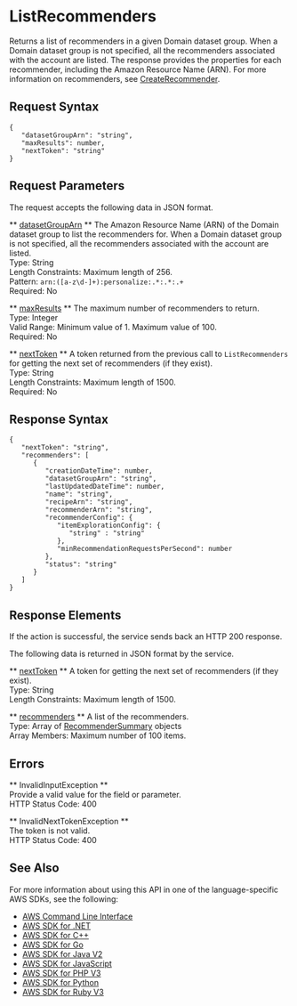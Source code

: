 # ListRecommenders<a name="API_ListRecommenders"></a>

Returns a list of recommenders in a given Domain dataset group\. When a Domain dataset group is not specified, all the recommenders associated with the account are listed\. The response provides the properties for each recommender, including the Amazon Resource Name \(ARN\)\. For more information on recommenders, see [CreateRecommender](https://docs.aws.amazon.com/personalize/latest/dg/API_CreateRecommender.html)\.

## Request Syntax<a name="API_ListRecommenders_RequestSyntax"></a>

```
{
   "datasetGroupArn": "string",
   "maxResults": number,
   "nextToken": "string"
}
```

## Request Parameters<a name="API_ListRecommenders_RequestParameters"></a>

The request accepts the following data in JSON format\.

 ** [datasetGroupArn](#API_ListRecommenders_RequestSyntax) **   <a name="personalize-ListRecommenders-request-datasetGroupArn"></a>
The Amazon Resource Name \(ARN\) of the Domain dataset group to list the recommenders for\. When a Domain dataset group is not specified, all the recommenders associated with the account are listed\.  
Type: String  
Length Constraints: Maximum length of 256\.  
Pattern: `arn:([a-z\d-]+):personalize:.*:.*:.+`   
Required: No

 ** [maxResults](#API_ListRecommenders_RequestSyntax) **   <a name="personalize-ListRecommenders-request-maxResults"></a>
The maximum number of recommenders to return\.  
Type: Integer  
Valid Range: Minimum value of 1\. Maximum value of 100\.  
Required: No

 ** [nextToken](#API_ListRecommenders_RequestSyntax) **   <a name="personalize-ListRecommenders-request-nextToken"></a>
A token returned from the previous call to `ListRecommenders` for getting the next set of recommenders \(if they exist\)\.  
Type: String  
Length Constraints: Maximum length of 1500\.  
Required: No

## Response Syntax<a name="API_ListRecommenders_ResponseSyntax"></a>

```
{
   "nextToken": "string",
   "recommenders": [ 
      { 
         "creationDateTime": number,
         "datasetGroupArn": "string",
         "lastUpdatedDateTime": number,
         "name": "string",
         "recipeArn": "string",
         "recommenderArn": "string",
         "recommenderConfig": { 
            "itemExplorationConfig": { 
               "string" : "string" 
            },
            "minRecommendationRequestsPerSecond": number
         },
         "status": "string"
      }
   ]
}
```

## Response Elements<a name="API_ListRecommenders_ResponseElements"></a>

If the action is successful, the service sends back an HTTP 200 response\.

The following data is returned in JSON format by the service\.

 ** [nextToken](#API_ListRecommenders_ResponseSyntax) **   <a name="personalize-ListRecommenders-response-nextToken"></a>
A token for getting the next set of recommenders \(if they exist\)\.  
Type: String  
Length Constraints: Maximum length of 1500\.

 ** [recommenders](#API_ListRecommenders_ResponseSyntax) **   <a name="personalize-ListRecommenders-response-recommenders"></a>
A list of the recommenders\.  
Type: Array of [RecommenderSummary](API_RecommenderSummary.md) objects  
Array Members: Maximum number of 100 items\.

## Errors<a name="API_ListRecommenders_Errors"></a>

 ** InvalidInputException **   
Provide a valid value for the field or parameter\.  
HTTP Status Code: 400

 ** InvalidNextTokenException **   
The token is not valid\.  
HTTP Status Code: 400

## See Also<a name="API_ListRecommenders_SeeAlso"></a>

For more information about using this API in one of the language\-specific AWS SDKs, see the following:
+  [AWS Command Line Interface](https://docs.aws.amazon.com/goto/aws-cli/personalize-2018-05-22/ListRecommenders) 
+  [AWS SDK for \.NET](https://docs.aws.amazon.com/goto/DotNetSDKV3/personalize-2018-05-22/ListRecommenders) 
+  [AWS SDK for C\+\+](https://docs.aws.amazon.com/goto/SdkForCpp/personalize-2018-05-22/ListRecommenders) 
+  [AWS SDK for Go](https://docs.aws.amazon.com/goto/SdkForGoV1/personalize-2018-05-22/ListRecommenders) 
+  [AWS SDK for Java V2](https://docs.aws.amazon.com/goto/SdkForJavaV2/personalize-2018-05-22/ListRecommenders) 
+  [AWS SDK for JavaScript](https://docs.aws.amazon.com/goto/AWSJavaScriptSDK/personalize-2018-05-22/ListRecommenders) 
+  [AWS SDK for PHP V3](https://docs.aws.amazon.com/goto/SdkForPHPV3/personalize-2018-05-22/ListRecommenders) 
+  [AWS SDK for Python](https://docs.aws.amazon.com/goto/boto3/personalize-2018-05-22/ListRecommenders) 
+  [AWS SDK for Ruby V3](https://docs.aws.amazon.com/goto/SdkForRubyV3/personalize-2018-05-22/ListRecommenders) 